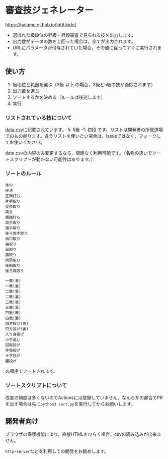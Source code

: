 # 審査技ジェネレーター
https://halqme.github.io/lotAikido/

- 選ばれた級段位の昇級・昇段審査で見られる技を出力します。
- 出力数がデータの数を上回った場合は，全てが出力されます。
- URLにパラメータが付与されていた場合，その値に従ってすぐに実行されます。

## 使い方
1. 級段位と範囲を選ぶ（3級 以下 の場合，3級と5級の技が適応されます）
2. 出力数を選ぶ
3. ソートするかを決める（ルールは後述します）
4. 実行

### リストされている技について
[data.csv](https://github.com/HALQME/lotAikido/blob/b6fa10849fce200873cef229e9a6eca97be0b81d/data.csv)に記載されています。
5: 5級
-1: 初段
です。リストは開発者の所属道場でのもの拠ります。違うリストを使いたい場合は，Issueではなく，フォークしてお使いください。

data.csvの内容のみ変更するなら，問題なく利用可能です。（名称の違いでソートスクリプトが動かない可能性はあります。）

### ソートのルール
```
体の
座法
正面打ち
片手取り
交差取り
突き
横面打ち
両手取り
諸手取り
後ろ両手取り
袖口取り
袖取り
肩取り
胸取り
両肩取り
後胸取り
後ろ襟取り
```

```
一教(表)
一教(裏)
二教(表)
二教(裏)
三教(表)
三教(裏)
四教(表)
四教(裏)
四方投げ(表)
四方投げ(裏)
入り身投げ
小手返し
回転投げ
呼吸投げ
十字投げ
腰投げ
```

の順序でソートされます。

### ソートスクリプトについて
改変の頻度は多くないのでActionsには登録していません。なんらかの都合でPRを出す場合は先に`python3 sort.py`を実行してからお願いします。

## 開発者向け
ブラウザの保護機能により，直接HTMLをひらく場合，csvの読み込みが出来ません。

`http-server`などを利用しての開発をお勧めします。